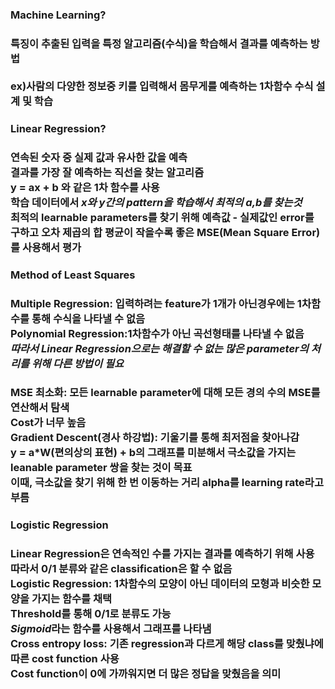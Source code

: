 ### Machine Learning?
### 특징이 추출된 입력을 특정 알고리즘(수식)을 학습해서 결과를 예측하는 방법<br><br>ex)사람의 다양한 정보중 키를 입력해서 몸무게를 예측하는 1차함수 수식 설계 및 학습
### Linear Regression?
### 연속된 숫자 중 실제 값과 유사한 값을 예측<br>결과를 가장 잘 예측하는 직선을 찾는 알고리즘<br>y = ax + b 와 같은 1차 함수를 사용<br>학습 데이터에서 *x와 y간의 pattern을 학습해서 최적의 a,b를 찾는것*<br>최적의 learnable parameters를 찾기 위해 예측값 - 실제값인 error를 구하고 오차 제곱의 합 평균이 작을수록 좋은 MSE(Mean Square Error)를 사용해서 평가
### Method of Least Squares
### Multiple Regression: 입력하려는 feature가 1개가 아닌경우에는 1차함수를 통해 수식을 나타낼 수 없음<br>Polynomial Regression:1차함수가 아닌 곡선형태를 나타낼 수 없음<br>*따라서 Linear Regression으로는 해결할 수 없는 많은 parameter의 처리를 위해 다른 방법이 필요*
### MSE 최소화: 모든 learnable parameter에 대해 모든 경의 수의 MSE를 연산해서 탐색<br>Cost가 너무 높음<br>Gradient Descent(경사 하강법): 기울기를 통해 최저점을 찾아나감<br> y = a*W(편의상의 표현) + b의 그래프를 미분해서 극소값을 가지는 leanable parameter 쌍을 찾는 것이 목표<br>이때, 극소값을 찾기 위해 한 번 이동하는 거리 alpha를 learning rate라고 부름
### Logistic Regression
### Linear Regression은 연속적인 수를 가지는 결과를 예측하기 위해 사용<br>따라서 0/1 분류와 같은 classification은 할 수 없음<br>Logistic Regression: 1차함수의 모양이 아닌 데이터의 모형과 비슷한 모양을 가지는 함수를 채택<br>Threshold를 통해 0/1로 분류도 가능<br>*Sigmoid*라는 함수를 사용해서 그래프를 나타냄<br>Cross entropy loss: 기존 regression과 다르게 해당 class를 맞췄냐에 따른 cost function 사용<br>Cost function이 0에 가까워지면 더 많은 정답을 맞췄음을 의미
